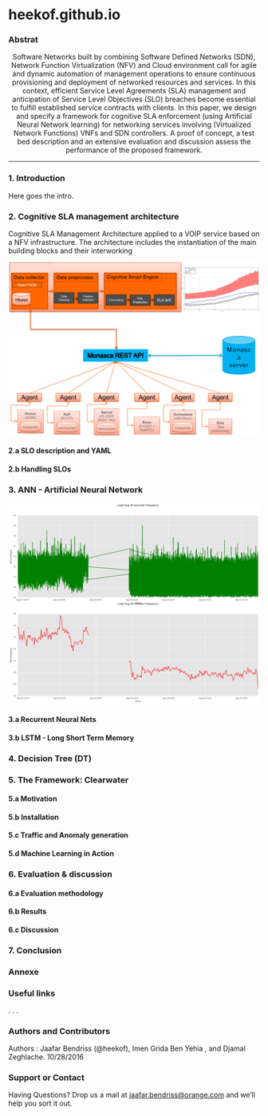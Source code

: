 # heekof.github.io

### Abstrat 


<center>
			Software Networks built by combining Software Defined Networks (SDN), Network Function Virtualization (NFV) and Cloud environment call for agile and dynamic automation of management operations to ensure continuous provisioning and deployment of networked resources and services. In this context, efficient Service Level Agreements (SLA) management and anticipation of Service Level Objectives (SLO) breaches become essential to fulfill established service contracts with clients. In this paper, we design and specify a framework for cognitive SLA enforcement (using Artificial Neural Network learning) for networking services involving (Virtualized Network Functions) VNFs and SDN controllers. A proof of concept, a test bed description and an extensive evaluation and discussion assess the performance of the proposed framework.
</center>

***

### 1. Introduction 

   Here goes the intro.
   
   
   
### 2. Cognitive SLA management architecture 

Cognitive SLA Management Architecture applied to a VOIP service based on a NFV infrastructure. The architecture includes the instantiation of the main building blocks and their interworking

![alt tag](https://github.com/heekof/heekof.github.io/blob/master/img/Architecture%20SLA%20Management%20Cognitive.png)

#### 2.a SLO description and YAML 



#### 2.b Handling SLOs



### 3. ANN - Artificial Neural Network

![alt tag](https://github.com/heekof/heekof.github.io/blob/master/img/30%20sec%20to%2030%20min.png)

#### 3.a Recurrent Neural Nets 


#### 3.b LSTM - Long Short Term Memory 



### 4. Decision Tree (DT)



### 5. The Framework: Clearwater

#### 5.a Motivation


#### 5.b Installation


#### 5.c Traffic and Anomaly generation


#### 5.d Machine Learning in Action 



### 6. Evaluation & discussion 


#### 6.a Evaluation methodology 


#### 6.b Results 



#### 6.c Discussion 


### 7. Conclusion 


###  Annexe


### Useful links








 .
 .
 .



### Authors and Contributors

 Authors :  Jaafar Bendriss (@heekof), Imen Grida Ben Yehia , and Djamal Zeghlache. 10/28/2016

### Support or Contact
Having Questions?  Drop us a mail at jaafar.bendriss@orange.com and we’ll help you sort it out.
